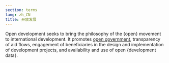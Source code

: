 ```yaml
---
section: terms
lang: zh_CN
title: 开放发展
---
```


Open development seeks to bring the philosophy of the {open} movement to international development. It promotes [open government](/glossary/en/terms/open-government/), transparency of aid flows, engagement of beneficiaries in the design and implementation of development projects, and availability and use of open {development data}.